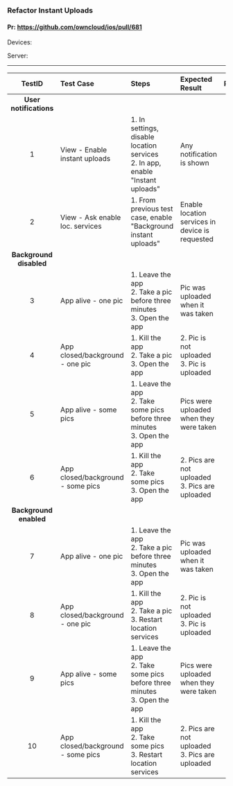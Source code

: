 ###  Refactor Instant Uploads 

#### Pr: https://github.com/owncloud/ios/pull/681 

Devices:

Server:


---

 
| TestID | Test Case | Steps | Expected Result | Result | Related Comment |
| :----: | :-------- | :---- | :-------------- | :----- | :-------------- |
|**User notifications**||||||
| 1 | View - Enable instant uploads | 1. In settings, disable location services<br>2. In app, enable "Instant uploads"  | Any notification is shown |  |  |
| 2 | View - Ask enable loc. services | 1. From previous test case, enable "Background instant uploads" | Enable location services in device is requested |  |  |
|**Background disabled**||||||
| 3 | App alive - one pic | 1. Leave the app<br>2. Take a pic before three minutes<br>3. Open the app | Pic was uploaded when it was taken|  |  |
| 4 | App closed/background - one pic | 1. Kill the app<br>2. Take a pic<br>3. Open the app| 2. Pic is not uploaded<br>3. Pic is uploaded |  |  |
| 5 | App alive - some pics | 1. Leave the app <br>2. Take some pics before three minutes<br>3. Open the app | Pics were uploaded when they were taken|  |  |
| 6 | App closed/background - some pics | 1. Kill the app<br>2. Take some pics<br>3. Open the app| 2. Pics are not uploaded<br>3. Pics are uploaded |  |  |
|**Background enabled**||||||
| 7 | App alive - one pic | 1. Leave the app<br>2. Take a pic before three minutes<br>3. Open the app | Pic was uploaded when it was taken|  |  |
| 8 | App closed/background - one pic | 1. Kill the app<br>2. Take a pic<br>3. Restart location services | 2. Pic is not uploaded<br>3. Pic is uploaded |  |  |
| 9 | App alive - some pics | 1. Leave the app <br>2. Take some pics before three minutes<br>3. Open the app | Pics were uploaded when they were taken|  |  |
| 10 | App closed/background - some pics | 1. Kill the app<br>2. Take some pics<br>3. Restart location services | 2. Pics are not uploaded<br>3. Pics are uploaded |  |  |
